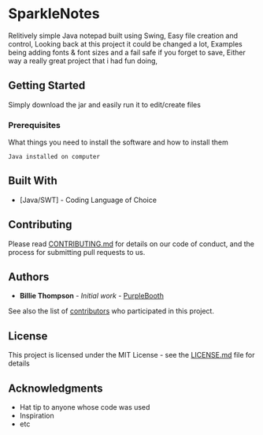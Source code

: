 # SparkleNotes

Relitively simple Java notepad built using Swing, Easy file creation and control, Looking back at this project it could be changed a lot, Examples being adding fonts & font sizes and a fail safe if you forget to save, Either way a really great project that i had fun doing,

## Getting Started

Simply download the jar and easily run it to edit/create files

### Prerequisites

What things you need to install the software and how to install them

```
Java installed on computer
```

## Built With

* [Java/SWT] - Coding Language of Choice

## Contributing

Please read [CONTRIBUTING.md](https://gist.github.com/PurpleBooth/b24679402957c63ec426) for details on our code of conduct, and the process for submitting pull requests to us.

## Authors

* **Billie Thompson** - *Initial work* - [PurpleBooth](https://github.com/PurpleBooth)

See also the list of [contributors](https://github.com/your/project/contributors) who participated in this project.

## License

This project is licensed under the MIT License - see the [LICENSE.md](LICENSE.md) file for details

## Acknowledgments

* Hat tip to anyone whose code was used
* Inspiration
* etc


